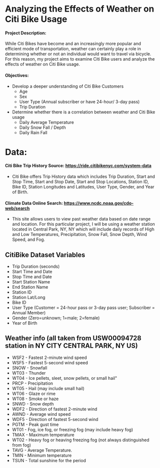# Analyzing the Effects of Weather on Citi Bike Usage

#### Project Description:
While Citi Bikes have become and an increasingly more popular and efficient mode of transportation, weather can certainly play a role in determining whether or not an individual would want to travel via bicycle. For this reason, my project aims to examine Citi Bike users and analyze the effects of weather on Citi Bike usage. 
#### Objectives: 
- Develop a deeper understanding of Citi Bike Customers
    - Age
    - Sex
    - User Type (Annual subscriber or have 24-hour/ 3-day pass)
    - Trip Duration
- Determine whether there is a correlation between weather and Citi Bike usage
    - Daily Average Temperature
    - Daily Snow Fall / Depth
    - Daily Rain Fall

# Data:

#### Citi Bike Trip History Source: https://ride.citibikenyc.com/system-data
- Citi Bike offers Trip History data which includes Trip Duration, Start and Stop Time, Start and Stop Date, Start and Stop Locations, Station ID, Bike ID, Station Longitudes and Latitudes, User Type, Gender, and Year of Birth.

#### Climate Data Online Search: https://www.ncdc.noaa.gov/cdo-web/search
- This site allows users to view past weather data based on date range and location. For this particular project, I will be using a weather station located in Central Park, NY, NY which will include daily records of High and Low Temperatures, Precipitation, Snow Fall, Snow Depth, Wind Speed, and Fog.

## CitiBike Dataset Variables
- Trip Duration (seconds)
- Start Time and Date
- Stop Time and Date
- Start Station Name
- End Station Name
- Station ID
- Station Lat/Long
- Bike ID
- User Type (Customer = 24-hour pass or 3-day pass user; Subscriber = Annual Member)
- Gender (Zero=unknown; 1=male; 2=female)
- Year of Birth


## Weather info (all taken from USW00094728	station in NY CITY CENTRAL PARK, NY US)
- WSF2 - Fastest 2-minute wind speed
- WSF5 - Fastest 5-second wind speed
- SNOW - Snowfall
- WT03 - Thunder
- WT04 - Ice pellets, sleet, snow pellets, or small hail"
- PRCP - Precipitation
- WT05 - Hail (may include small hail)
- WT06 - Glaze or rime
- WT08 - Smoke or haze
- SNWD - Snow depth
- WDF2 - Direction of fastest 2-minute wind
- AWND - Average wind speed
- WDF5 - Direction of fastest 5-second wind
- PGTM - Peak gust time
- WT01 - Fog, ice fog, or freezing fog (may include heavy fog)
- TMAX - Maximum temperature
- WT02 - Heavy fog or heaving freezing fog (not always distinguished from fog)
- TAVG - Average Temperature.
- TMIN - Minimum temperature
- TSUN - Total sunshine for the period
